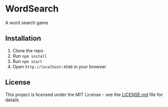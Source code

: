 # WordSearch
A word search game

## Installation

1. Clone the repo
2. Run `npm install`
3. Run `npm start`
4. Open `http://localhost:4500` in your browser

## License

This project is licensed under the MIT License - see the [LICENSE.md](LICENSE.md) file for details